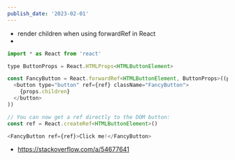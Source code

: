 ```yaml
---
publish_date: '2023-02-01'
---
```

- render children when using forwardRef in React
- 
```javascript
import * as React from 'react'

type ButtonProps = React.HTMLProps<HTMLButtonElement>

const FancyButton = React.forwardRef<HTMLButtonElement, ButtonProps>((props, ref) => (
  <button type="button" ref={ref} className="FancyButton">
    {props.children}
  </button>
))

// You can now get a ref directly to the DOM button:
const ref = React.createRef<HTMLButtonElement>()

<FancyButton ref={ref}>Click me!</FancyButton>
```

- https://stackoverflow.com/a/54677641
